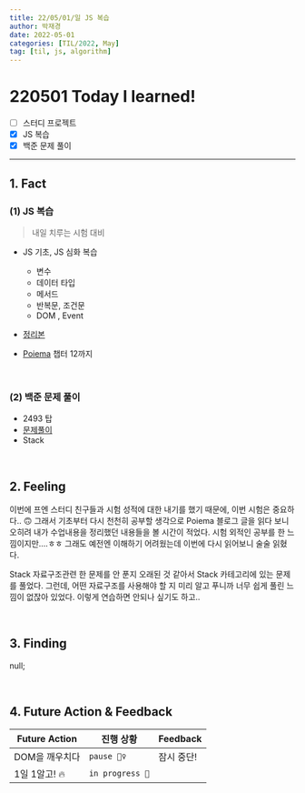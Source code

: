 ```yaml
---
title: 22/05/01/일 JS 복습
author: 박재경
date: 2022-05-01
categories: [TIL/2022, May]
tag: [til, js, algorithm]
---
```


# 220501 Today I learned!

- [ ] 스터디 프로젝트
- [x] JS 복습
- [x] 백준 문제 풀이 

---

## 1. Fact 

### (1) JS 복습

> 내일 치루는 시험 대비 

- JS 기초, JS 심화 복습
  - 변수
  - 데이터 타입
  - 메서드 
  - 반복문, 조건문
  - DOM , Event

- [정리본](https://github.com/JaeKP/Study/tree/master/web/JS)
- [Poiema](https://poiemaweb.com/coding) 챕터 12까지

<br>

### (2) 백준 문제 풀이

- 2493 탑
- [문제풀이](https://github.com/JaeKP/Study/tree/master/algorithm/1%EC%9D%BC1%EC%95%8C%EA%B3%A0/05%EC%9B%94/0501)
- Stack

<br>

## 2. Feeling

이번에 프엔 스터디 친구들과 시험 성적에 대한 내기를 했기 때문에, 이번 시험은 중요하다.. 🙃 그래서 기초부터 다시 천천히 공부할 생각으로 Poiema 블로그 글을 읽다 보니 오히려 내가 수업내용을 정리했던 내용들을 볼 시간이 적었다. 시험 외적인 공부를 한 느낌이지만....ㅎㅎ 그래도 예전엔 이해하기 어려웠는데 이번에 다시 읽어보니 술술 읽혔다. 

Stack 자료구조관련 한 문제를 안 푼지 오래된 것 같아서 Stack 카테고리에 있는 문제를 풀었다. 그런데, 어떤 자료구조를 사용해야 할 지 미리 알고 푸니까 너무 쉽게 풀린 느낌이 없잖아 있었다. 이렇게 연습하면 안되나 싶기도 하고.. 

<br>

## 3. Finding 

null;

<br>

## 4. Future Action & Feedback

| Future Action  | 진행 상황       | Feedback   |
| -------------- | --------------- | ---------- |
| DOM을 깨우치다 | `pause 🤦‍♀️`      | 잠시 중단! |
| 1일 1알고! 🔥   | `in progress 🚀` |            |

<br>
